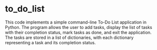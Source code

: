 # to_do_list
This code implements a simple command-line To-Do List application in Python. The program allows the user to add tasks, display the list of tasks with their completion status, mark tasks as done, and exit the application. The tasks are stored in a list of dictionaries, with each dictionary representing a task and its completion status.

